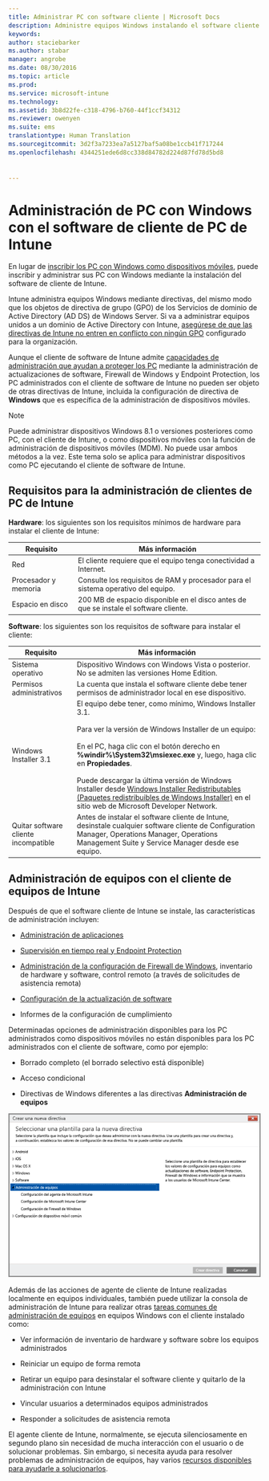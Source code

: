```yaml
---
title: Administrar PC con software cliente | Microsoft Docs
description: Administre equipos Windows instalando el software cliente de Intune.
keywords: 
author: staciebarker
ms.author: stabar
manager: angrobe
ms.date: 08/30/2016
ms.topic: article
ms.prod: 
ms.service: microsoft-intune
ms.technology: 
ms.assetid: 3b8d22fe-c318-4796-b760-44f1ccf34312
ms.reviewer: owenyen
ms.suite: ems
translationtype: Human Translation
ms.sourcegitcommit: 3d2f3a7233ea7a5127baf5a08be1ccb41f717244
ms.openlocfilehash: 4344251ede6d8cc338d84782d224d87fd78d5bd8


---
```


# <a name="manage-windows-pcs-with-intune-pc-client-software"></a>Administración de PC con Windows con el software de cliente de PC de Intune
En lugar de [inscribir los PC con Windows como dispositivos móviles](set-up-windows-device-management-with-microsoft-intune.md), puede inscribir y administrar sus PC con Windows mediante la instalación del software de cliente de Intune.

Intune administra equipos Windows mediante directivas, del mismo modo que los objetos de directiva de grupo (GPO) de los Servicios de dominio de Active Directory (AD DS) de Windows Server. Si va a administrar equipos unidos a un dominio de Active Directory con Intune, [asegúrese de que las directivas de Intune no entren en conflicto con ningún GPO](resolve-gpo-and-microsoft-intune-policy-conflicts.md) configurado para la organización.

Aunque el cliente de software de Intune admite [capacidades de administración que ayudan a proteger los PC](policies-to-protect-windows-pcs-in-microsoft-intune.md) mediante la administración de actualizaciones de software, Firewall de Windows y Endpoint Protection, los PC administrados con el cliente de software de Intune no pueden ser objeto de otras directivas de Intune, incluida la configuración de directiva de **Windows** que es específica de la administración de dispositivos móviles.

> [!NOTE]
> Puede administrar dispositivos Windows 8.1 o versiones posteriores como PC, con el cliente de Intune, o como dispositivos móviles con la función de administración de dispositivos móviles (MDM). No puede usar ambos métodos a la vez. Este tema solo se aplica para administrar dispositivos como PC ejecutando el cliente de software de Intune.

## <a name="requirements-for-intune-pc-client-management"></a>Requisitos para la administración de clientes de PC de Intune

**Hardware**: los siguientes son los requisitos mínimos de hardware para instalar el cliente de Intune:

|Requisito|Más información|
|---------------|--------------------|
|Red|El cliente requiere que el equipo tenga conectividad a Internet.|
|Procesador y memoria|Consulte los requisitos de RAM y procesador para el sistema operativo del equipo.|
|Espacio en disco|200 MB de espacio disponible en el disco antes de que se instale el software cliente.|

**Software**: los siguientes son los requisitos de software para instalar el cliente:

|Requisito|Más información|
|---------------|--------------------|
|Sistema operativo | Dispositivo Windows con Windows Vista o posterior. No se admiten las versiones Home Edition.|
|Permisos administrativos|La cuenta que instala el software cliente debe tener permisos de administrador local en ese dispositivo.|
|Windows Installer 3.1|El equipo debe tener, como mínimo, Windows Installer 3.1.<br /><br />Para ver la versión de Windows Installer de un equipo:<br /><br />  En el PC, haga clic con el botón derecho en **%windir%\System32\msiexec.exe** y, luego, haga clic en **Propiedades**.<br /><br />Puede descargar la última versión de Windows Installer desde [Windows Installer Redistributables (Paquetes redistribuibles de Windows Installer)](http://go.microsoft.com/fwlink/?LinkID=234258) en el sitio web de Microsoft Developer Network.|
|Quitar software cliente incompatible|Antes de instalar el software cliente de Intune, desinstale cualquier software cliente de Configuration Manager, Operations Manager, Operations Management Suite y Service Manager desde ese equipo.|

## <a name="computer-management-with-the-intune-computer-client"></a>Administración de equipos con el cliente de equipos de Intune
Después de que el software cliente de Intune se instale, las características de administración incluyen: 

- [Administración de aplicaciones](deploy-apps-in-microsoft-intune.md)

- [Supervisión en tiempo real y Endpoint Protection](help-secure-windows-pcs-with-endpoint-protection-for-microsoft-intune.md)

- [Administración de la configuración de Firewall de Windows](help-protect-windows-pcs-using-windows-firewall-policies-in-microsoft-intune.md), inventario de hardware y software, control remoto (a través de solicitudes de asistencia remota)

- [Configuración de la actualización de software](keep-windows-pcs-up-to-date-with-software-updates-in-microsoft-intune.md)

- Informes de la configuración de cumplimiento

Determinadas opciones de administración disponibles para los PC administrados como dispositivos móviles no están disponibles para los PC administrados con el cliente de software, como por ejemplo:

-   Borrado completo (el borrado selectivo está disponible)

-   Acceso condicional

-   Directivas de Windows diferentes a las directivas **Administración de equipos**

  ![Plantilla de directivas para equipos con Windows](../media/pc_policy_template.png)

Además de las acciones de agente de cliente de Intune realizadas localmente en equipos individuales, también puede utilizar la consola de administración de Intune para realizar otras [tareas comunes de administración de equipos](common-windows-pc-management-tasks-with-the-microsoft-intune-computer-client.md) en equipos Windows con el cliente instalado como:

-   Ver información de inventario de hardware y software sobre los equipos administrados

-   Reiniciar un equipo de forma remota

-   Retirar un equipo para desinstalar el software cliente y quitarlo de la administración con Intune

-   Vincular usuarios a determinados equipos administrados

-   Responder a solicitudes de asistencia remota

El agente cliente de Intune, normalmente, se ejecuta silenciosamente en segundo plano sin necesidad de mucha interacción con el usuario o de solucionar problemas. Sin embargo, si necesita ayuda para resolver problemas de administración de equipos, hay varios [recursos disponibles para ayudarle a solucionarlos](/intune/troubleshoot/troubleshoot-client-setup-in-microsoft-intune).



<!--HONumber=Dec16_HO3-->


